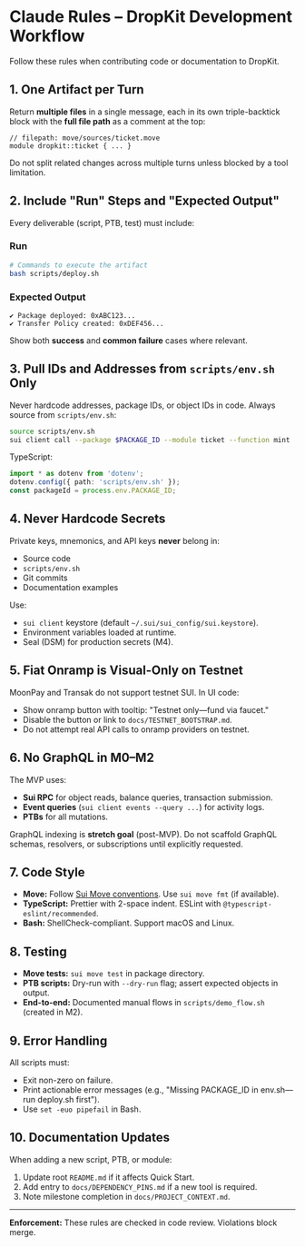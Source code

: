 # Claude Rules – DropKit Development Workflow

Follow these rules when contributing code or documentation to DropKit.

## 1. One Artifact per Turn

Return **multiple files** in a single message, each in its own triple-backtick block with the **full file path** as a comment at the top:

```move
// filepath: move/sources/ticket.move
module dropkit::ticket { ... }
```

Do not split related changes across multiple turns unless blocked by a tool limitation.

## 2. Include "Run" Steps and "Expected Output"

Every deliverable (script, PTB, test) must include:

### Run
```bash
# Commands to execute the artifact
bash scripts/deploy.sh
```

### Expected Output
```
✔ Package deployed: 0xABC123...
✔ Transfer Policy created: 0xDEF456...
```

Show both **success** and **common failure** cases where relevant.

## 3. Pull IDs and Addresses from `scripts/env.sh` Only

Never hardcode addresses, package IDs, or object IDs in code. Always source from `scripts/env.sh`:

```bash
source scripts/env.sh
sui client call --package $PACKAGE_ID --module ticket --function mint ...
```

TypeScript:
```typescript
import * as dotenv from 'dotenv';
dotenv.config({ path: 'scripts/env.sh' });
const packageId = process.env.PACKAGE_ID;
```

## 4. Never Hardcode Secrets

Private keys, mnemonics, and API keys **never** belong in:
- Source code
- `scripts/env.sh`
- Git commits
- Documentation examples

Use:
- `sui client` keystore (default `~/.sui/sui_config/sui.keystore`).
- Environment variables loaded at runtime.
- Seal (DSM) for production secrets (M4).

## 5. Fiat Onramp is Visual-Only on Testnet

MoonPay and Transak do not support testnet SUI. In UI code:
- Show onramp button with tooltip: "Testnet only—fund via faucet."
- Disable the button or link to `docs/TESTNET_BOOTSTRAP.md`.
- Do not attempt real API calls to onramp providers on testnet.

## 6. No GraphQL in M0–M2

The MVP uses:
- **Sui RPC** for object reads, balance queries, transaction submission.
- **Event queries** (`sui client events --query ...`) for activity logs.
- **PTBs** for all mutations.

GraphQL indexing is **stretch goal** (post-MVP). Do not scaffold GraphQL schemas, resolvers, or subscriptions until explicitly requested.

## 7. Code Style

- **Move:** Follow [Sui Move conventions](https://docs.sui.io/concepts/sui-move-concepts). Use `sui move fmt` (if available).
- **TypeScript:** Prettier with 2-space indent. ESLint with `@typescript-eslint/recommended`.
- **Bash:** ShellCheck-compliant. Support macOS and Linux.

## 8. Testing

- **Move tests:** `sui move test` in package directory.
- **PTB scripts:** Dry-run with `--dry-run` flag; assert expected objects in output.
- **End-to-end:** Documented manual flows in `scripts/demo_flow.sh` (created in M2).

## 9. Error Handling

All scripts must:
- Exit non-zero on failure.
- Print actionable error messages (e.g., "Missing PACKAGE_ID in env.sh—run deploy.sh first").
- Use `set -euo pipefail` in Bash.

## 10. Documentation Updates

When adding a new script, PTB, or module:
1. Update root `README.md` if it affects Quick Start.
2. Add entry to `docs/DEPENDENCY_PINS.md` if a new tool is required.
3. Note milestone completion in `docs/PROJECT_CONTEXT.md`.

---

**Enforcement:** These rules are checked in code review. Violations block merge.
